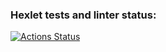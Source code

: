 ### Hexlet tests and linter status:
[![Actions Status](https://github.com/Andrey-Volkovitskiy/python-django-developer-project-52/workflows/hexlet-check/badge.svg)](https://github.com/Andrey-Volkovitskiy/python-django-developer-project-52/actions)